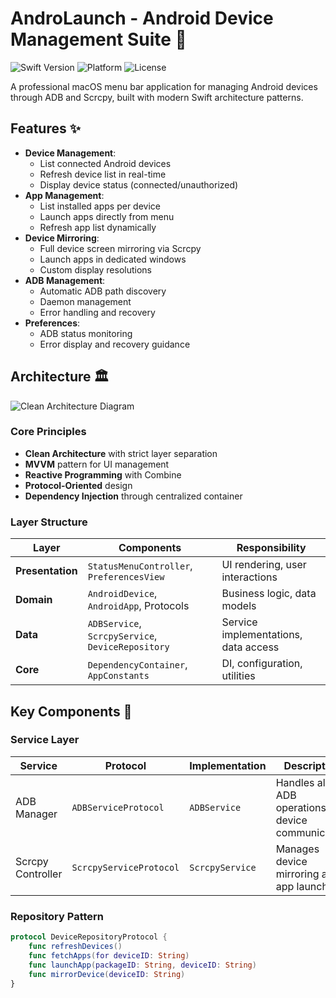 # AndroLaunch - Android Device Management Suite 🚀

![Swift Version](https://img.shields.io/badge/Swift-5.7+-orange.svg)
![Platform](https://img.shields.io/badge/macOS-12+-blue.svg)
![License](https://img.shields.io/badge/License-MIT-lightgrey.svg)

A professional macOS menu bar application for managing Android devices through ADB and Scrcpy, built with modern Swift architecture patterns.

## Features ✨
- **Device Management**:
  - List connected Android devices
  - Refresh device list in real-time
  - Display device status (connected/unauthorized)
- **App Management**:
  - List installed apps per device
  - Launch apps directly from menu
  - Refresh app list dynamically
- **Device Mirroring**:
  - Full device screen mirroring via Scrcpy
  - Launch apps in dedicated windows
  - Custom display resolutions
- **ADB Management**:
  - Automatic ADB path discovery
  - Daemon management
  - Error handling and recovery
- **Preferences**:
  - ADB status monitoring
  - Error display and recovery guidance

## Architecture 🏛️
![Clean Architecture Diagram](https://via.placeholder.com/800x400.png?text=Clean+Architecture+Diagram)

### Core Principles
- **Clean Architecture** with strict layer separation
- **MVVM** pattern for UI management
- **Reactive Programming** with Combine
- **Protocol-Oriented** design
- **Dependency Injection** through centralized container

### Layer Structure
| Layer | Components | Responsibility |
|-------|------------|-----------------|
| **Presentation** | `StatusMenuController`, `PreferencesView` | UI rendering, user interactions |
| **Domain** | `AndroidDevice`, `AndroidApp`, Protocols | Business logic, data models |
| **Data** | `ADBService`, `ScrcpyService`, `DeviceRepository` | Service implementations, data access |
| **Core** | `DependencyContainer`, `AppConstants` | DI, configuration, utilities |

## Key Components 🔑

### Service Layer
| Service | Protocol | Implementation | Description |
|---------|----------|-----------------|-------------|
| ADB Manager | `ADBServiceProtocol` | `ADBService` | Handles all ADB operations and device communication |
| Scrcpy Controller | `ScrcpyServiceProtocol` | `ScrcpyService` | Manages device mirroring and app launching |

### Repository Pattern
```swift
protocol DeviceRepositoryProtocol {
    func refreshDevices()
    func fetchApps(for deviceID: String)
    func launchApp(packageID: String, deviceID: String)
    func mirrorDevice(deviceID: String)
}
